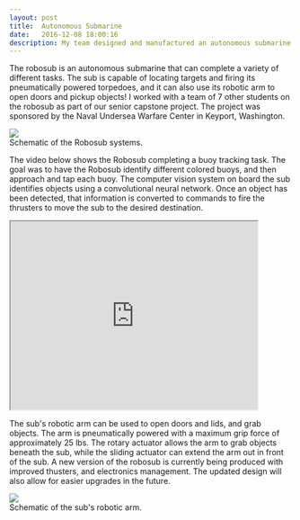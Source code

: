 ```yaml
---
layout: post
title:  Autonomous Submarine
date:   2016-12-08 18:00:16
description: My team designed and manufactured an autonomous submarine capable of navigating obstacles, tracking targets, and grabbing objects with its robotic arm. 
---
```


The robosub is an autonomous submarine that can complete a variety of different tasks. 
The sub is capable of locating targets and firing its pneumatically powered torpedoes, 
and it can also use its robotic arm to open doors and pickup objects! I worked with a team 
of 7 other students on the robosub as part of our senior capstone project. The project was 
sponsored by the Naval Undersea Warfare Center in Keyport, Washington. 

<div class="img_row">
    <img class="col eight" src="{{ site.baseurl }}/assets/img/scheme.png">
</div>

<div class="col ten caption">
    Schematic of the Robosub systems.
</div>

The video below shows the Robosub completing a buoy tracking task. The goal was to have the Robosub identify different colored buoys, and then approach and tap each buoy. The computer vision system on board the sub identifies objects using a convolutional neural network. Once an object has been detected, that information is converted to commands to fire the thrusters to move the sub to the desired destination.  

<div class="img_row">
    <iframe width="440" height="335"
        src="https://www.youtube.com/embed/rltVbQ8TxQI?controls=1">
    </iframe>
</div>

The sub's robotic arm can be used to open doors and lids, and grab objects. The arm is pneumatically 
powered with a maximum grip force of approximately 25 lbs. The rotary actuator allows the arm to 
grab objects beneath the sub, while the sliding actuator can extend the arm out in front of the sub.
A new version of the robosub is currently being produced with improved thusters, and electronics management. The updated design will also allow for easier upgrades in the future.

<div class="img_row">
    <img class="col eight" src="{{ site.baseurl }}/assets/img/grip.png">
</div>

<div class="col ten caption">
    Schematic of the sub's robotic arm.
</div>